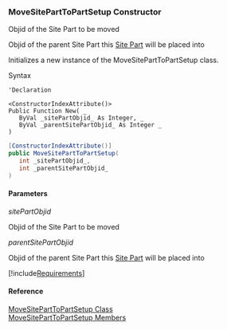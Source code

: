 ﻿### MoveSitePartToPartSetup Constructor

Objid of the Site Part to be moved

Objid of the parent Site Part this [Site Part](FChoice.Toolkits.Clarify~FChoice.Toolkits.Clarify.Interfaces.MoveSitePartToPartSetup~SitePartObjid.md) will be placed into

Initializes a new instance of the MoveSitePartToPartSetup class.

Syntax

```vbnet
'Declaration

<ConstructorIndexAttribute()>
Public Function New( _
   ByVal _sitePartObjid_ As Integer, _
   ByVal _parentSitePartObjid_ As Integer _
)
```

```csharp
[ConstructorIndexAttribute()]
public MoveSitePartToPartSetup( 
   int _sitePartObjid_,
   int _parentSitePartObjid_
)
```

#### Parameters

_sitePartObjid_

Objid of the Site Part to be moved

_parentSitePartObjid_

Objid of the parent Site Part this [Site Part](FChoice.Toolkits.Clarify~FChoice.Toolkits.Clarify.Interfaces.MoveSitePartToPartSetup~SitePartObjid.md) will be placed into

[!include[Requirements](../partials/requirements.md)]

#### Reference

[MoveSitePartToPartSetup Class](FChoice.Toolkits.Clarify~FChoice.Toolkits.Clarify.Interfaces.MoveSitePartToPartSetup.md)  
[MoveSitePartToPartSetup Members](FChoice.Toolkits.Clarify~FChoice.Toolkits.Clarify.Interfaces.MoveSitePartToPartSetup_members.md)